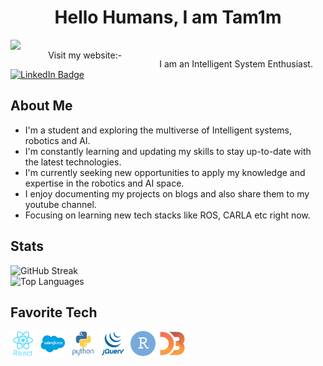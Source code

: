 <div id="header" align="center">
  <h1>Hello Humans, I am Tam1m</h1>
  <img src="https://scontent.fdac24-4.fna.fbcdn.net/v/t39.30808-6/415529343_1797456664007800_8958318568135567153_n.jpg?_nc_cat=103&ccb=1-7&_nc_sid=3635dc&_nc_eui2=AeFciZcAR9XrugA5LHmFJDwVmQSRzA_xK8WZBJHMD_ErxRjzJyPckgQyNz5W96raox2o8Wg5mu-kaSBgaAw84glY&_nc_ohc=h8Z1dg8HZqYAX96hgFS&_nc_ht=scontent.fdac24-4.fna&oh=00_AfDWWR4KogO3ffYOlKVF1WEuUQHl4DON3DZx4ASvUe4qIQ&oe=65CABA8B" width="400" style="float: left; margin-right: 20px;" />
  <div>
    <p style="float: right; margin-right: 20px;">I am an Intelligent System Enthusiast.</p>
    <p>Visit my website:- </p>
  </div>
</div>

<div id="badges">
  <a href="https://www.linkedin.com/in/md-tamim-sarkar-7193521aa/">
    <img src="https://img.shields.io/badge/LinkedIn-blue?style=for-the-badge&logo=linkedin&logoColor=white" alt="LinkedIn Badge"/>
  </a>
</div>

<div id="bio">
  <h2>About Me</h2>
  <ul>
    <li>I'm a student and exploring the multiverse of Intelligent systems, robotics and AI.</li>
    <li>I'm constantly learning and updating my skills to stay up-to-date with the latest technologies.</li>    <li>I'm currently seeking new opportunities to apply my knowledge and expertise in the robotics and AI space.</li>
    <li>I enjoy documenting my projects on blogs and also share them to my youtube channel.</li>
    <li>Focusing on learning new tech stacks like ROS, CARLA etc right now.</li>
  </ul>
</div>

<div id="stats">
  <h2>Stats</h2>
  <img src="https://streak-stats.demolab.com?user=BooleanWolf&theme=transparent&fire=EB5454" alt="GitHub Streak"/>
  <br>
  <img src="https://github-readme-stats.vercel.app/api/top-langs/?username=BooleanWolf&layout=compact&theme=vision-friendly-dark" alt="Top Languages"/>
</div>

## Favorite Tech
<div>
  <img src="https://github.com/devicons/devicon/blob/master/icons/react/react-original-wordmark.svg" title="React" alt="React" width="40" height="40"/>&nbsp;
  <img src="https://github.com/devicons/devicon/blob/master/icons/salesforce/salesforce-original.svg" title="SF" alt="sf" width="40" height="40"/>&nbsp;
  <img src="https://github.com/devicons/devicon/blob/master/icons/python/python-original-wordmark.svg" title="Python" alt="Py" width="40" height="40"/>&nbsp;
   <img src="https://github.com/devicons/devicon/blob/master/icons/jquery/jquery-plain-wordmark.svg" title="JQuery" alt="JQuery" width="40" height="40"/>&nbsp;
  <img src="https://github.com/devicons/devicon/blob/master/icons/rstudio/rstudio-original.svg" title="R" alt="R" width="40" height="40"/>&nbsp;
  <img src="https://github.com/devicons/devicon/blob/master/icons/d3js/d3js-original.svg"  title="D3" alt="D3" width="40" height="40"/>&nbsp;
  <div>
